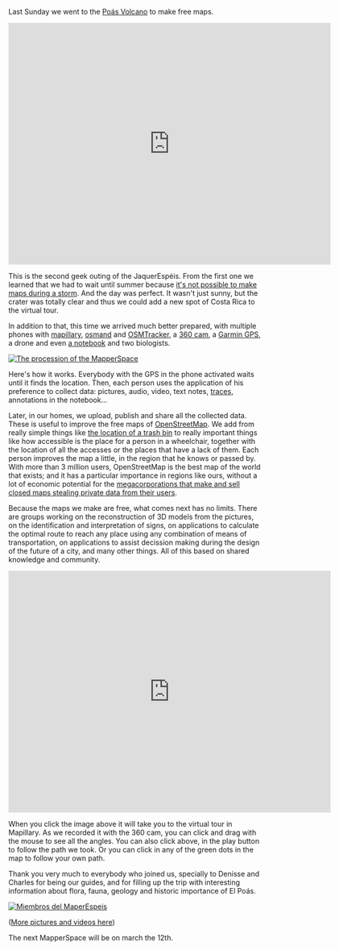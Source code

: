 Last Sunday we went to the
[Poás Volcano](https://en.wikipedia.org/wiki/Po%C3%A1s_Volcano)
to make free maps.

<iframe width="640" height="480" src="https://embed-v1.mapillary.com/embed?version=1&filter=%5B%22all%22%5D&map_filter=%5B%22all%22%5D&image_key=BHp7eM8RAbbhkLWc6XyR6g&client_id=WHJxWW40RWhyVGR6ajVEci1saHZNUTozZDQ5NjRmM2I4ZjBiNjc2&style=photo" frameborder="0"></iframe>

This is the second geek outing of the JaquerEspéis. From the first one we
learned that we had to wait until summer because
[it's not possible to make maps during a storm](https://archive.org/download/jaquerespeis-mapas/photo484953803566260.jpg).
And the day was perfect. It wasn't just sunny, but the crater was totally clear
and thus we could add a new spot of Costa Rica to the virtual tour.

In addition to that, this time we arrived much better prepared, with multiple
phones with [mapillary](https://www.mapillary.com/),
[osmand](http://osmand.net/) and
[OSMTracker](http://wiki.openstreetmap.org/wiki/OSMTracker_(Android)), a
[360 cam](https://theta360.com/en/), a
[Garmin GPS](https://buy.garmin.com/en-US/US/p/140022), a drone and even
[a notebook](https://twitter.com/elotrojames) and two biologists.

[![The procession of the MapperSpace](https://archive.org/download/maperespeis-poas/image20170226_104505408.jpg)](https://archive.org/download/maperespeis-poas/image20170226_104505408.jpg)

Here's how it works. Everybody with the GPS in the phone activated waits until
it finds the location. Then, each person uses the application of his preference
to collect data: pictures, audio, video, text notes,
[traces](https://en.wikipedia.org/wiki/GPS_eXchange_Format), annotations in the
notebook...

Later, in our homes, we upload, publish and share all the collected data. These
is useful to improve the free maps of
[OpenStreetMap](https://en.wikipedia.org/wiki/OpenStreetMap). We add from
really simple things like
[the location of a trash bin](https://archive.org/download/maperespeis-poas/20170226_105554.jpg)
to really important things like how accessible is the place for a person in a
wheelchair, together with the location of all the accesses or the places that
have a lack of them. Each person improves the map a little, in the region that
he knows or passed by. With more than 3 million users, OpenStreetMap is the
best map of the world that exists; and it has a particular importance in
regions like ours, without a lot of economic potential for the
[megacorporations that make and sell closed maps stealing private data from their users](https://en.wikipedia.org/wiki/Don't_be_evil#The_End_of_.22Don.27t_Be_Evil.22).

Because the maps we make are free, what comes next has no limits. There are
groups working on the reconstruction of 3D models from the pictures, on the
identification and interpretation of signs, on applications to calculate the
optimal route to reach any place using any combination of means of
transportation, on applications to assist decission making during the design of
the future of a city, and many other things. All of this based on shared
knowledge and community.

<iframe width="640" height="480" src="https://embed-v1.mapillary.com/embed?version=1&filter=%5B%22all%22%5D&map_filter=%5B%22all%22%5D&image_key=dYPJnZINW7nHTEgJ7g9OEA&client_id=WHJxWW40RWhyVGR6ajVEci1saHZNUTozZDQ5NjRmM2I4ZjBiNjc2&style=photo" frameborder="0"></iframe>

When you click the image above it will take you to the virtual tour in
Mapillary. As we recorded it with the 360 cam, you can click and drag with the
mouse to see all the angles. You can also click above, in the play button to
follow the path we took. Or you can click in any of the green dots in the map
to follow your own path.

Thank you very much to everybody who joined us, specially to Denisse and
Charles for being our guides, and for filling up the trip with interesting
information about flora, fauna, geology and historic importance of El Poás.

[![Miembros del MaperEspeis](https://archive.org/download/maperespeis-poas/20170226_110006.jpg)](https://archive.org/download/maperespeis-poas/20170226_110006.jpg)

([More pictures and videos here](https://archive.org/details/maperespeis-poas))

The next MapperSpace will be on march the 12th.
